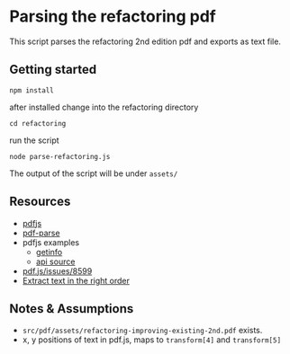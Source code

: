 # Parsing the refactoring pdf
This script parses the refactoring 2nd edition pdf and exports as text file.

## Getting started
```
npm install
```

after installed change into the refactoring directory
```
cd refactoring
```

run the script
```
node parse-refactoring.js
```

The output of the script will be under `assets/`

## Resources
- [pdfjs](https://mozilla.github.io/pdf.js/)
- [pdf-parse](https://www.npmjs.com/package/pdf-parse)
- pdfjs examples
  - [getinfo](https://github.com/mozilla/pdf.js/blob/master/examples/node/getinfo.js)
  - [api source](https://github.com/mozilla/pdf.js/blob/master/src/display/api.js)
- [pdf.js/issues/8599](https://github.com/mozilla/pdf.js/issues/8599)
- [Extract text in the right order](https://stackoverflow.com/questions/50788543/pdf-js-mozilla-lib-issue-get-or-extract-pure-text-with-right-order)

## Notes & Assumptions
- `src/pdf/assets/refactoring-improving-existing-2nd.pdf` exists.
- x, y positions of text in pdf.js, maps to `transform[4]` and `transform[5]`
